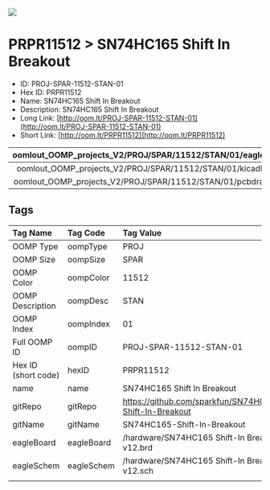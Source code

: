 


  
![][im]
# PRPR11512 > SN74HC165 Shift In Breakout

- ID: PROJ-SPAR-11512-STAN-01
- Hex ID: PRPR11512
- Name: SN74HC165 Shift In Breakout
- Description: SN74HC165 Shift In Breakout
- Long Link: [http://oom.lt/PROJ-SPAR-11512-STAN-01](http://oom.lt/PROJ-SPAR-11512-STAN-01)
- Short Link: [http://oom.lt/PRPR11512](http://oom.lt/PRPR11512)
  

|oomlout_OOMP_projects_V2/PROJ/SPAR/11512/STAN/01/eagleImage.png|oomlout_OOMP_projects_V2/PROJ/SPAR/11512/STAN/01/eagleSchemImage.png|oomlout_OOMP_projects_V2/PROJ/SPAR/11512/STAN/01/kicadPcb3dFront.png|oomlout_OOMP_projects_V2/PROJ/SPAR/11512/STAN/01/kicadPcb3dBack.png|
| :---: | :---: | :---: | :---: |
|oomlout_OOMP_projects_V2/PROJ/SPAR/11512/STAN/01/kicadPcb3d.png|oomlout_OOMP_projects_V2/PROJ/SPAR/11512/STAN/01/bomBack.png|oomlout_OOMP_projects_V2/PROJ/SPAR/11512/STAN/01/bomFront.png|oomlout_OOMP_projects_V2/PROJ/SPAR/11512/STAN/01/pcbdraw.svg|
|oomlout_OOMP_projects_V2/PROJ/SPAR/11512/STAN/01/pcbdrawBack.svg||||

## Tags
  

|Tag Name|Tag Code|Tag Value|
| :--- | :--- | :--- |
|OOMP Type|oompType|PROJ|
|OOMP Size|oompSize|SPAR|
|OOMP Color|oompColor|11512|
|OOMP Description|oompDesc|STAN|
|OOMP Index|oompIndex|01|
|Full OOMP ID|oompID|PROJ-SPAR-11512-STAN-01|
|Hex ID (short code)|hexID|PRPR11512|
|name|name|SN74HC165 Shift In Breakout|
|gitRepo|gitRepo|https://github.com/sparkfun/SN74HC165-Shift-In-Breakout|
|gitName|gitName|SN74HC165-Shift-In-Breakout|
|eagleBoard|eagleBoard|/hardware/SN74HC165 Shift-In Breakout-v12.brd|
|eagleSchem|eagleSchem|/hardware/SN74HC165 Shift-In Breakout-v12.sch|
||||



[im]: PROJ/SPAR/11512/STAN/01/kicadPcb3d_450.png
